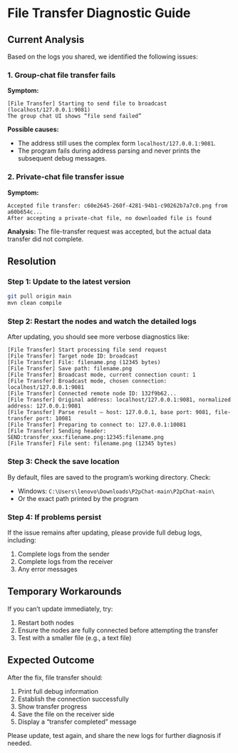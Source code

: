 # File Transfer Diagnostic Guide

##  Current Analysis

Based on the logs you shared, we identified the following issues:

### 1. Group-chat file transfer fails

**Symptom:**

```
[File Transfer] Starting to send file to broadcast (localhost/127.0.0.1:9081)
The group chat UI shows “file send failed”
```

**Possible causes:**

* The address still uses the complex form `localhost/127.0.0.1:9081`.
* The program fails during address parsing and never prints the subsequent debug messages.

### 2. Private-chat file transfer issue

**Symptom:**

```
Accepted file transfer: c60e2645-260f-4281-94b1-c90262b7a7c0.png from a60b654c...
After accepting a private-chat file, no downloaded file is found
```

**Analysis:** The file-transfer request was accepted, but the actual data transfer did not complete.

##  Resolution

### Step 1: Update to the latest version

```bash
git pull origin main
mvn clean compile
```

### Step 2: Restart the nodes and watch the detailed logs

After updating, you should see more verbose diagnostics like:

```
[File Transfer] Start processing file send request
[File Transfer] Target node ID: broadcast
[File Transfer] File: filename.png (12345 bytes)
[File Transfer] Save path: filename.png
[File Transfer] Broadcast mode, current connection count: 1
[File Transfer] Broadcast mode, chosen connection: localhost/127.0.0.1:9081
[File Transfer] Connected remote node ID: 132f9b62...
[File Transfer] Original address: localhost/127.0.0.1:9081, normalized address: 127.0.0.1:9081
[File Transfer] Parse result — host: 127.0.0.1, base port: 9081, file-transfer port: 10081
[File Transfer] Preparing to connect to: 127.0.0.1:10081
[File Transfer] Sending header: SEND:transfer_xxx:filename.png:12345:filename.png
[File Transfer] File sent: filename.png (12345 bytes)
```

### Step 3: Check the save location

By default, files are saved to the program’s working directory. Check:

* Windows: `C:\Users\lenovo\Downloads\P2pChat-main\P2pChat-main\`
* Or the exact path printed by the program

### Step 4: If problems persist

If the issue remains after updating, please provide full debug logs, including:

1. Complete logs from the sender
2. Complete logs from the receiver
3. Any error messages

##  Temporary Workarounds

If you can’t update immediately, try:

1. Restart both nodes
2. Ensure the nodes are fully connected before attempting the transfer
3. Test with a smaller file (e.g., a text file)

##  Expected Outcome

After the fix, file transfer should:

1. Print full debug information
2. Establish the connection successfully
3. Show transfer progress
4. Save the file on the receiver side
5. Display a “transfer completed” message

Please update, test again, and share the new logs for further diagnosis if needed.

